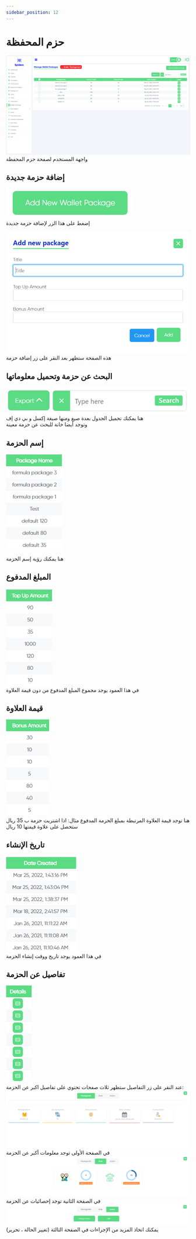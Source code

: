 ```yaml
---
sidebar_position: 12
---
```

# حزم المحفظة


<img src='/img/Wallet/wallet8.png'/>
<br/>
واجهة المستخدم لصفحة حزم المحفظة

## إضافة حزمة جديدة
<img src='/img/Wallet/wallet1.png'/> <br/>
إضغط على هذا الزر لإضافة حزمة جديدة

<img src='/img/Wallet/wallet11.png'/> <br/>
هذه الصفحة ستظهر بعد النقر على زر إضافة حزمة
<br/>

## البحث عن حزمة وتحميل معلوماتها
<img src='/img/Wallet/wallet2.png'/>
<br/>
هنا يمكنك تحميل الجدول بعدة صيغ ومنها صيغة إكسل و بي دي إف<br/>
وتوجد أيضا خانة للبحث عن حزمة معينة

## إسم الحزمة
<img src='/img/Wallet/wallet3.png'/>
<br/>
هنا يمكنك رؤية إسم الحزمة

## المبلغ المدفوع
<img src='/img/Wallet/wallet4.png'/>
<br/>
في هذا العمود يوجد مجموع المبلغ المدفوع من دون قيمة العلاوة

## قيمة العلاوة
<img src='/img/Wallet/wallet5.png'/>
<br/>
هنا توجد قيمة العلاوة المرتبطة بمبلغ الحزمة المدفوع مثال: اذا اشتريت حزمة ب 35 ريال ستحصل على علاوة قيمتها 10 ريال

## تاريخ الإنشاء
<img src='/img/Wallet/wallet6.png'/>
<br/>
في هذا العمود يوجد تاريخ ووقت إنشاء الحزمة

## تفاصيل عن الحزمة
<img src='/img/Wallet/wallet7.png'/>
<br/>
عند النقر على زر التفاصيل ستظهر ثلاث صفحات تحتوي على تفاصيل اكبر عن الحزمة:
<img src='/img/Wallet/wallet17.png'/> <br/>
في الصفحة الأولى توجد معلومات أكبر عن الحزمة
<img src='/img/Wallet/wallet18.png'/> <br/>
في الصفحة الثانية توجد إحصائيات عن الحزمة

<img src='/img/Wallet/wallet19.png'/>
يمكنك اتخاذ المزيد من الإجراءات في الصفحة الثالثة (تغيير الحالة ، تحرير)